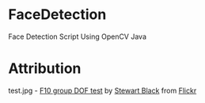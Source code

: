 # FaceDetection
Face Detection Script Using OpenCV Java 

# Attribution
test.jpg - [F10 group DOF test](https://www.flickr.com/photos/s2ublack/26928182904/in/photolist-H2xYBA-2fG5jrM-qmZDVX-2eYMjQy-2dZ4kiB-sgQtw-AnF1U4-SacGYL-qxoLMF-CZk32W-4kLTmw-BtcWbK-ZUUsvf-29WYWe9-5nf9qW-LpsCtK-cbVu4q-o9nFRU-2iXU4nk-Svt1H6-2jk1bo5-Curwec-GZbdUh-BueW7f-2gfYjhC-2hBruNM-2iKSsa4-CELv4x-NnPgCQ-KerVRS-2hf2PbS-2ja2G9K-FHEhG9-KCrSLp-C1N8fb-21fnbAp-27Tkc-Pb9DUD-2j5HJVC-276HsP9-27MXGBd-28QbKYy-2iJdxQQ-2eq2fYh-bUAZv8-FAk2H-2iyJaqa-BiXm1Q-oAqeS-hy7bQ) by [Stewart Black](https://www.flickr.com/photos/s2ublack/) from [Flickr](https://www.flickr.com) 
